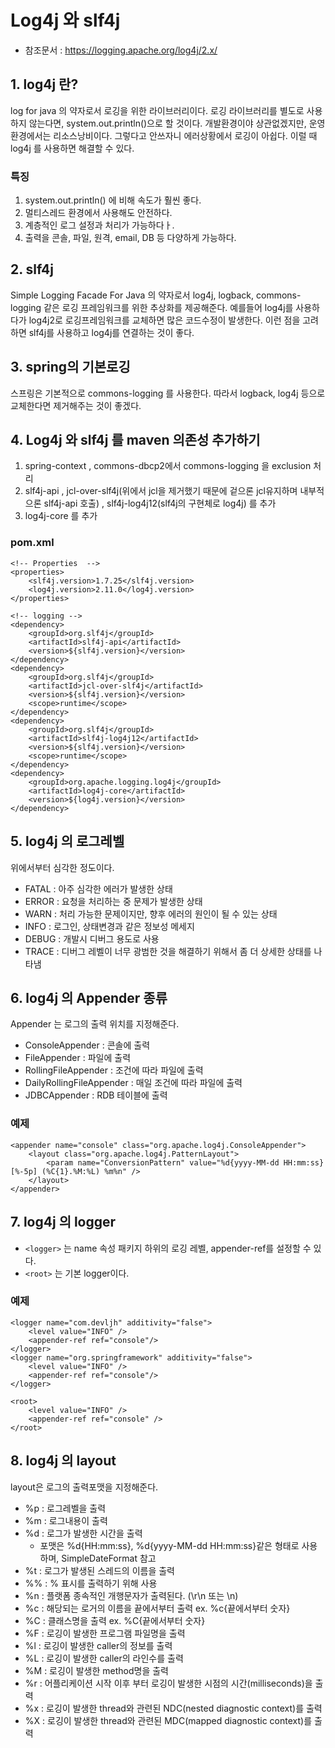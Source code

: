 # Log4j 와 slf4j

* 참조문서 : https://logging.apache.org/log4j/2.x/

## 1. log4j 란?
log for java 의 약자로서 로깅을 위한 라이브러리이다. 로깅 라이브러리를 별도로 사용하지 않는다면, system.out.println()으로 할 것이다. 개발환경이야 상관없겠지만, 운영환경에서는 리소스낭비이다. 그렇다고 안쓰자니 에러상황에서 로깅이 아쉽다. 이럴 때 log4j 를 사용하면 해결할 수 있다.

### 특징
1. system.out.println() 에 비해 속도가 훨씬 좋다.
2. 멀티스레드 환경에서 사용해도 안전하다.
3. 계층적인 로그 설정과 처리가 가능하다ㅏ.
4. 출력을 콘솔, 파일, 원격, email, DB 등 다양하게 가능하다.

## 2. slf4j
Simple Logging Facade For Java 의 약자로서 log4j, logback, commons-logging 같은 로깅 프레임워크를 위한 추상화를 제공해준다. 예를들어 log4j를 사용하다가 log4j2로 로깅프레임워크를 교체하면 많은 코드수정이 발생한다. 이런 점을 고려하면 slf4j를 사용하고 log4j를 연결하는 것이 좋다.

## 3. spring의 기본로깅
스프링은 기본적으로 commons-logging 를 사용한다. 따라서 logback, log4j 등으로 교체한다면 제거해주는 것이 좋겠다.

## 4. Log4j 와 slf4j 를 maven 의존성 추가하기
1. spring-context , commons-dbcp2에서 commons-logging 을 exclusion 처리
2. slf4j-api , jcl-over-slf4j(위에서 jcl을 제거했기 때문에 겉으론 jcl유지하며 내부적으론 slf4j-api 호출) , slf4j-log4j12(slf4j의 구현체로 log4j) 를 추가
3. log4j-core 를 추가

### pom.xml
    <!-- Properties  -->
    <properties>
        <slf4j.version>1.7.25</slf4j.version>
        <log4j.version>2.11.0</log4j.version>
    </properties>

    <!-- logging -->
    <dependency>
        <groupId>org.slf4j</groupId>
        <artifactId>slf4j-api</artifactId>
        <version>${slf4j.version}</version>
    </dependency>
    <dependency>
        <groupId>org.slf4j</groupId>
        <artifactId>jcl-over-slf4j</artifactId>
        <version>${slf4j.version}</version>
        <scope>runtime</scope>
    </dependency>
    <dependency>
        <groupId>org.slf4j</groupId>
        <artifactId>slf4j-log4j12</artifactId>
        <version>${slf4j.version}</version>
        <scope>runtime</scope>
    </dependency>
    <dependency>
        <groupId>org.apache.logging.log4j</groupId>
        <artifactId>log4j-core</artifactId>
        <version>${log4j.version}</version>
    </dependency>

## 5. log4j 의 로그레벨
위에서부터 심각한 정도이다.

* FATAL : 아주 심각한 에러가 발생한 상태
* ERROR : 요청을 처리하는 중 문제가 발생한 상태
* WARN : 처리 가능한 문제이지만, 향후 에러의 원인이 될 수 있는 상태
* INFO : 로그인, 상태변경과 같은 정보성 메세지
* DEBUG : 개발시 디버그 용도로 사용
* TRACE : 디버그 레벨이 너무 광범한 것을 해결하기 위해서 좀 더 상세한 상태를 나타냄

## 6. log4j 의 Appender 종류
Appender 는 로그의 출력 위치를 지정해준다.

* ConsoleAppender : 콘솔에 출력
* FileAppender : 파일에 출력
* RollingFileAppender : 조건에 따라 파일에 출력
* DailyRollingFileAppender : 매일 조건에 따라 파일에 출력
* JDBCAppender : RDB 테이블에 출력

### 예제
    <appender name="console" class="org.apache.log4j.ConsoleAppender">
        <layout class="org.apache.log4j.PatternLayout">
            <param name="ConversionPattern" value="%d{yyyy-MM-dd HH:mm:ss} [%-5p] (%C{1}.%M:%L) %m%n" />
        </layout>
    </appender>

## 7. log4j 의 logger
* `<logger>` 는 name 속성 패키지 하위의 로깅 레벨, appender-ref를 설정할 수 있다.
* `<root>` 는 기본 logger이다.

### 예제
    <logger name="com.devljh" additivity="false">
        <level value="INFO" />
        <appender-ref ref="console"/>
    </logger>
    <logger name="org.springframework" additivity="false">
        <level value="INFO" />
        <appender-ref ref="console"/>
    </logger>

    <root>
        <level value="INFO" />
        <appender-ref ref="console" />
    </root>

## 8. log4j 의 layout
layout은 로그의 출력포맷을 지정해준다.

* %p : 로그레벨을 출력 
* %m : 로그내용이 출력
* %d : 로그가 발생한 시간을 출력
    * 포맷은 %d{HH:mm:ss}, %d{yyyy-MM-dd HH:mm:ss}같은 형태로 사용하며, SimpleDateFormat 참고
* %t : 로그가 발생된 스레드의 이름을 출력
* %% : % 표시를 출력하기 위해 사용
* %n : 플랫폼 종속적인 개행문자가 출력된다. (\r\n 또는 \n) 
* %c : 해당되는 로거의 이름을 끝에서부터 출력 ex. %c{끝에서부터 숫자}
* %C : 클래스명을 출력 ex. %C{끝에서부터 숫자} 
* %F : 로깅이 발생한 프로그램 파일명을 출력
* %l : 로깅이 발생한 caller의 정보를 출력
* %L : 로깅이 발생한 caller의 라인수를 출력
* %M : 로깅이 발생한 method명을 출력
* %r : 어플리케이션 시작 이후 부터 로깅이 발생한 시점의 시간(milliseconds)을 출력 
* %x : 로깅이 발생한 thread와 관련된 NDC(nested diagnostic context)를 출력
* %X : 로깅이 발생한 thread와 관련된 MDC(mapped diagnostic context)를 출력
